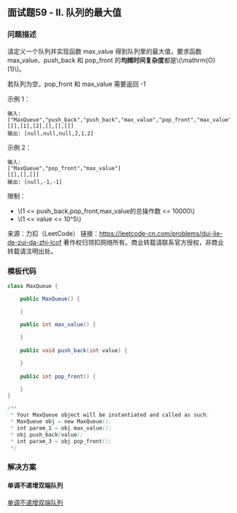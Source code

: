 <script src="https://cdn.bootcss.com/mathjax/2.7.7/MathJax.js?config=TeX-AMS-MML_HTMLorMML"></script>

## 面试题59 - II. 队列的最大值

### 问题描述

请定义一个队列并实现函数 max_value 得到队列里的最大值，要求函数max_value、push_back 和 pop_front 的**均摊时间复杂度**都是\\(\mathrm{O}(1)\\)。

若队列为空，pop_front 和 max_value 需要返回 -1

示例 1：

```
输入: 
["MaxQueue","push_back","push_back","max_value","pop_front","max_value"]
[[],[1],[2],[],[],[]]
输出: [null,null,null,2,1,2]
```

示例 2：

```
输入: 
["MaxQueue","pop_front","max_value"]
[[],[],[]]
输出: [null,-1,-1]
```
 

限制：

* \\(1 <= push_back,pop_front,max_value的总操作数 <= 10000\\)
* \\(1 <= value <= 10^5\\)

来源：力扣（LeetCode）
链接：https://leetcode-cn.com/problems/dui-lie-de-zui-da-zhi-lcof
著作权归领扣网络所有。商业转载请联系官方授权，非商业转载请注明出处。

### 模板代码

``` java
class MaxQueue {

    public MaxQueue() {

    }
    
    public int max_value() {

    }
    
    public void push_back(int value) {

    }
    
    public int pop_front() {

    }
}

/**
 * Your MaxQueue object will be instantiated and called as such:
 * MaxQueue obj = new MaxQueue();
 * int param_1 = obj.max_value();
 * obj.push_back(value);
 * int param_3 = obj.pop_front();
 */
```

### 解决方案


#### 单调不递增双端队列

[单调不递增双端队列](q0059/ii/solu1/Solution.java)
